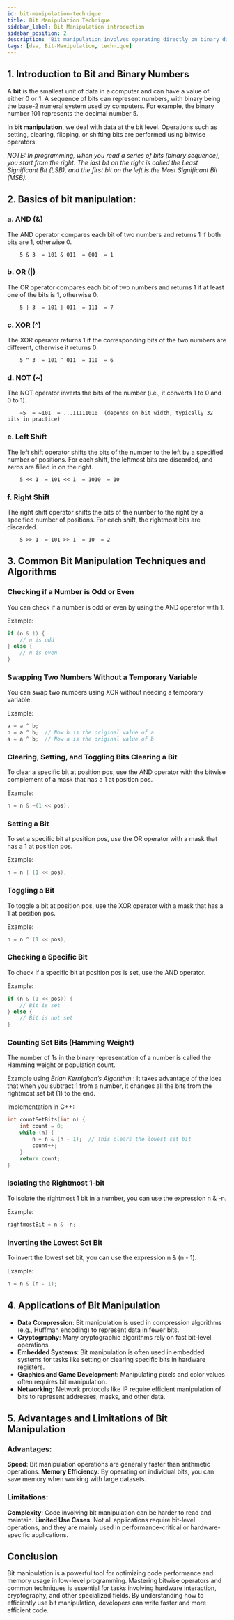 ```yaml
---
id: bit-manipulation-technique
title: Bit Manipulation Technique
sidebar_label: Bit Manipulation introduction
sidebar_position: 2
description: 'Bit manipulation involves operating directly on binary digits or bits, which are the most basic units of data in computing. Bit manipulation is used in low-level programming tasks where performance and memory efficiency are crucial. This documentation covers key concepts, operations, and techniques in bit manipulation.'
tags: [dsa, Bit-Manipulation, technique]
---
```


## 1. Introduction to Bit and Binary Numbers

A **bit** is the smallest unit of data in a computer and can have a value of either 0 or 1. A sequence of bits can represent numbers, with binary being the base-2 numeral system used by computers. For example, the binary number 101 represents the decimal number 5.

In **bit manipulation**, we deal with data at the bit level. Operations such as setting, clearing, flipping, or shifting bits are performed using bitwise operators.

*NOTE: In programming, when you read a series of bits (binary sequence), you start from the right. The last bit on the right is called the Least Significant Bit (LSB), and the first bit on the left is the Most Significant Bit (MSB).*


## 2. Basics of bit manipulation: 

### a. AND (&)

The AND operator compares each bit of two numbers and returns 1 if both bits are 1, otherwise 0.

```text
    5 & 3  = 101 & 011  = 001  = 1
```
### b. OR (|)

The OR operator compares each bit of two numbers and returns 1 if at least one of the bits is 1, otherwise 0.

```text
    5 | 3  = 101 | 011  = 111  = 7
```

### c. XOR (^)

The XOR operator returns 1 if the corresponding bits of the two numbers are different, otherwise it returns 0.

```text
    5 ^ 3  = 101 ^ 011  = 110  = 6
```

### d. NOT (~)

The NOT operator inverts the bits of the number (i.e., it converts 1 to 0 and 0 to 1).

```text
    ~5  = ~101  = ...11111010  (depends on bit width, typically 32 bits in practice)
```

### e. Left Shift 

The left shift operator shifts the bits of the number to the left by a specified number of positions. For each shift, the leftmost bits are discarded, and zeros are filled in on the right.

```text
    5 << 1  = 101 << 1  = 1010  = 10
```

### f. Right Shift

The right shift operator shifts the bits of the number to the right by a specified number of positions. For each shift, the rightmost bits are discarded.

```text
    5 >> 1  = 101 >> 1  = 10  = 2
```

## 3. Common Bit Manipulation Techniques and Algorithms

### **Checking if a Number is Odd or Even**
You can check if a number is odd or even by using the AND operator with 1.

Example:

```cpp
if (n & 1) {
    // n is odd
} else {
    // n is even
}
```
### **Swapping Two Numbers Without a Temporary Variable**
You can swap two numbers using XOR without needing a temporary variable.

Example:

```cpp 
a = a ^ b;
b = a ^ b;  // Now b is the original value of a
a = a ^ b;  // Now a is the original value of b
```
### **Clearing, Setting, and Toggling Bits Clearing a Bit** 
To clear a specific bit at position pos, use the AND operator with the bitwise complement of a mask that has a 1 at position pos.

Example:

```cpp 
n = n & ~(1 << pos);
```
### **Setting a Bit** 
To set a specific bit at position pos, use the OR operator with a mask that has a 1 at position pos.

Example:

```cpp 
n = n | (1 << pos);
```
### **Toggling a Bit**
To toggle a bit at position pos, use the XOR operator with a mask that has a 1 at position pos.

Example:

```cpp
n = n ^ (1 << pos);
```
### **Checking a Specific Bit**
To check if a specific bit at position pos is set, use the AND operator.

Example:

```cpp 
if (n & (1 << pos)) {
    // Bit is set
} else {
    // Bit is not set
}
```
### **Counting Set Bits (Hamming Weight)**
The number of 1s in the binary representation of a number is called the Hamming weight or population count.

Example using *Brian Kernighan’s Algorithm* :
It takes advantage of the idea that when you subtract 1 from a number, it changes all the bits from the rightmost set bit (1) to the end.

Implementation in C++:

```cpp
int countSetBits(int n) {
    int count = 0;
    while (n) {
        n = n & (n - 1);  // This clears the lowest set bit
        count++;
    }
    return count;
}
```
### **Isolating the Rightmost 1-bit**
To isolate the rightmost 1 bit in a number, you can use the expression n & -n.

Example:

```cpp
rightmostBit = n & -n;
```
### **Inverting the Lowest Set Bit**
To invert the lowest set bit, you can use the expression n & (n - 1).

Example:

```cpp
n = n & (n - 1);
```

## 4. Applications of Bit Manipulation
- **Data Compression**: Bit manipulation is used in compression algorithms (e.g., Huffman encoding) to represent data in fewer bits.
- **Cryptography**: Many cryptographic algorithms rely on fast bit-level operations.
- **Embedded Systems**: Bit manipulation is often used in embedded systems for tasks like setting or clearing specific bits in hardware registers.
- **Graphics and Game Development**: Manipulating pixels and color values often requires bit manipulation.
- **Networking**: Network protocols like IP require efficient manipulation of bits to represent addresses, masks, and other data.
## 5. Advantages and Limitations of Bit Manipulation
### Advantages:
**Speed**: Bit manipulation operations are generally faster than arithmetic operations.
**Memory Efficiency**: By operating on individual bits, you can save memory when working with large datasets.
### Limitations:
**Complexity**: Code involving bit manipulation can be harder to read and maintain.
**Limited Use Cases**: Not all applications require bit-level operations, and they are mainly used in performance-critical or hardware-specific applications.
## Conclusion
Bit manipulation is a powerful tool for optimizing code performance and memory usage in low-level programming. Mastering bitwise operators and common techniques is essential for tasks involving hardware interaction, cryptography, and other specialized fields. By understanding how to efficiently use bit manipulation, developers can write faster and more efficient code.